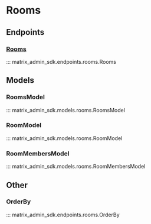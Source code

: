 # Rooms

## Endpoints
### [Rooms](https://matrix-org.github.io/synapse/latest/admin_api/rooms.html)
::: matrix_admin_sdk.endpoints.rooms.Rooms

## Models
### RoomsModel
::: matrix_admin_sdk.models.rooms.RoomsModel
### RoomModel
::: matrix_admin_sdk.models.rooms.RoomModel
### RoomMembersModel
::: matrix_admin_sdk.models.rooms.RoomMembersModel

## Other
### OrderBy
::: matrix_admin_sdk.endpoints.rooms.OrderBy
